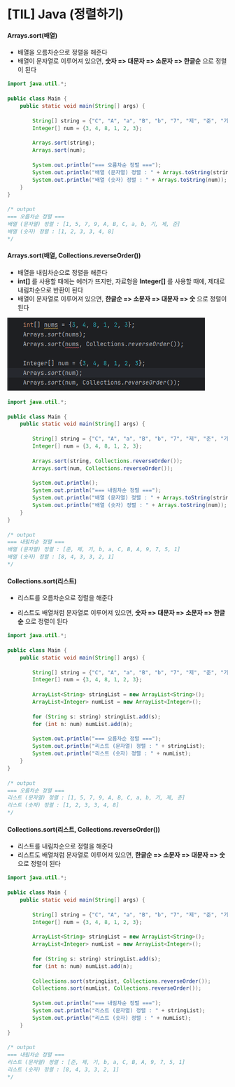 # [TIL] Java (정렬하기)





#### Arrays.sort(배열)

- 배열을 오름차순으로 정렬을 해준다
- 배열이 문자열로 이루어져 있으면, **숫자 => 대문자 => 소문자 => 한글순** 으로 정렬이 된다

```java
import java.util.*;

public class Main {
    public static void main(String[] args) {

        String[] string = {"C", "A", "a", "B", "b", "7", "제", "준", "기", "5", "9", "1"};
        Integer[] num = {3, 4, 8, 1, 2, 3};

        Arrays.sort(string);
        Arrays.sort(num);

        System.out.println("=== 오름차순 정렬 ===");
        System.out.println("배열 (문자열) 정렬 : " + Arrays.toString(string));
        System.out.println("배열 (숫자) 정렬 : " + Arrays.toString(num));
    }
}

/* output
=== 오름차순 정렬 ===
배열 (문자열) 정렬 : [1, 5, 7, 9, A, B, C, a, b, 기, 제, 준]
배열 (숫자) 정렬 : [1, 2, 3, 3, 4, 8]
*/
```







#### Arrays.sort(배열, Collections.reverseOrder())

- 배열을 내림차순으로 정렬을 해준다
- **int[]** 를 사용할 때에는 에러가 뜨지만, 자료형을 **Integer[]** 를 사용할 때에, 제대로 내림차순으로 반환이 된다
- 배열이 문자열로 이루어져 있으면, **한글순 => 소문자 => 대문자 => 숫** 으로 정렬이 된다

![image-20230627091717716](8_Java_정렬하기.assets/image-20230627091717716.png)

```java
import java.util.*;

public class Main {
    public static void main(String[] args) {

        String[] string = {"C", "A", "a", "B", "b", "7", "제", "준", "기", "5", "9", "1"};
        Integer[] num = {3, 4, 8, 1, 2, 3};

        Arrays.sort(string, Collections.reverseOrder());
        Arrays.sort(num, Collections.reverseOrder());

        System.out.println();
        System.out.println("=== 내림차순 정렬 ===");
        System.out.println("배열 (문자열) 정렬 : " + Arrays.toString(string));
        System.out.println("배열 (숫자) 정렬 : " + Arrays.toString(num));
    }
}

/* output
=== 내림차순 정렬 ===
배열 (문자열) 정렬 : [준, 제, 기, b, a, C, B, A, 9, 7, 5, 1]
배열 (숫자) 정렬 : [8, 4, 3, 3, 2, 1]
*/
```





#### Collections.sort(리스트)

- 리스트를 오름차순으로 정렬을 해준다

- 리스트도 배열처럼 문자열로 이루어져 있으면, **숫자 => 대문자 => 소문자 => 한글순** 으로 정렬이 된다

```java
import java.util.*;

public class Main {
    public static void main(String[] args) {

        String[] string = {"C", "A", "a", "B", "b", "7", "제", "준", "기", "5", "9", "1"};
        Integer[] num = {3, 4, 8, 1, 2, 3};

        ArrayList<String> stringList = new ArrayList<String>();
        ArrayList<Integer> numList = new ArrayList<Integer>();

        for (String s: string) stringList.add(s);
        for (int n: num) numList.add(n);

        System.out.println("=== 오름차순 정렬 ===");
        System.out.println("리스트 (문자열) 정렬 : " + stringList);
        System.out.println("리스트 (숫자) 정렬 : " + numList);
    }
}

/* output
=== 오름차순 정렬 ===
리스트 (문자열) 정렬 : [1, 5, 7, 9, A, B, C, a, b, 기, 제, 준]
리스트 (숫자) 정렬 : [1, 2, 3, 3, 4, 8]
*/
```





#### Collections.sort(리스트, Collections.reverseOrder())

- 리스트를 내림차순으로 정렬을 해준다
- 리스트도 배열처럼 문자열로 이루어져 있으면, **한글순 => 소문자 => 대문자 => 숫** 으로 정렬이 된다

```java
import java.util.*;

public class Main {
    public static void main(String[] args) {

        String[] string = {"C", "A", "a", "B", "b", "7", "제", "준", "기", "5", "9", "1"};
        Integer[] num = {3, 4, 8, 1, 2, 3};

        ArrayList<String> stringList = new ArrayList<String>();
        ArrayList<Integer> numList = new ArrayList<Integer>();

        for (String s: string) stringList.add(s);
        for (int n: num) numList.add(n);

        Collections.sort(stringList, Collections.reverseOrder());
        Collections.sort(numList, Collections.reverseOrder());

        System.out.println("=== 내림차순 정렬 ===");
        System.out.println("리스트 (문자열) 정렬 : " + stringList);
        System.out.println("리스트 (숫자) 정렬 : " + numList);
    }
}

/* output
=== 내림차순 정렬 ===
리스트 (문자열) 정렬 : [준, 제, 기, b, a, C, B, A, 9, 7, 5, 1]
리스트 (숫자) 정렬 : [8, 4, 3, 3, 2, 1]
*/
```


